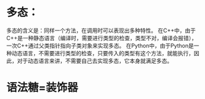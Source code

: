# 多态：
多态的含义是：同样一个方法，在调用时可以表现出多种特性。
在C++中，由于C++是一种静态语言（编译时，需要进行类型的检查，类型不对，编译会报错），一次C++通过父类指针指向子类对象来实现多态。
在Python中，由于Python是一种动态语言，不需要进行类型的检查，只要传入的类型有这个方法，就能执行，因此，对于动态语言来讲，不需要自己去实现多态，它本身就满足多态。

# 语法糖=装饰器
